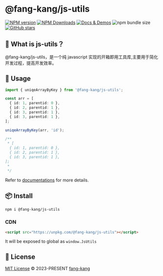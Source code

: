 # @fang-kang/js-utils

<p>
<a href="https://www.npmjs.com/package/@fang-kang/js-utils" target="__blank"><img src="https://img.shields.io/npm/v/@fang-kang/js-utils" alt="NPM version"></a>
<a href="https://www.npmjs.com/package/@fang-kang/js-utils" target="__blank"><img alt="NPM Downloads" src="https://img.shields.io/npm/dm/@fang-kang/js-utils"></a>
<a href="https://github.com/vuejs/vitepress" target="__blank"><img src="https://img.shields.io/badge/docs%20by-vitepress-blue?style=flat-square" alt="Docs & Demos"></a>
<img alt="npm bundle size" src="https://img.shields.io/bundlephobia/min/@fang-kang/js-utils">
<a href="https://github.com/fang-kang/js-utils" target="__blank"><img alt="GitHub stars" src="https://img.shields.io/github/stars/fang-kang/js-utils?style=social"></a>
</p>

## 🚀 What is js-utils？

@fang-kang/js-utils，是一个纯 javascript 实现的开箱即用工具库,主要用于简化开发过程，提高开发效率。

## 🦄 Usage

```typescript
import { uniqeArrayByKey } from '@fang-kang/js-utils';

const arr = [
  { id: 1, parentid: 0 },
  { id: 2, parentid: 1 },
  { id: 3, parentid: 1 },
  { id: 3, parentid: 1 },
];

uniqeArrayByKey(arr, 'id');

/**
 * [
  { id: 1, parentid: 0 },
  { id: 2, parentid: 1 },
  { id: 3, parentid: 1 },
];
 *
 */
```

Refer to [documentations](https://fang-kang.github.io/js-utils/) for more details.

## 📦 Install

```bash
npm i @fang-kang/js-utils
```

### CDN

```html
<script src="https://unpkg.com/@fang-kang/js-utils"></script>
```

It will be exposed to global as `window.JsUtils`

## 📄 License

[MIT License](https://github.com/fang-kang/js-utils/blob/master/LICENSE) © 2023-PRESENT [fang-kang](https://github.com/fang-kang)

